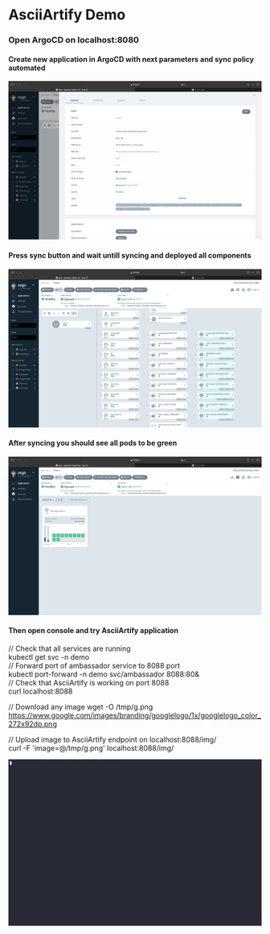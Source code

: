 # AsciiArtify Demo
### Open ArgoCD on localhost:8080  
#### Create new application in ArgoCD with next parameters and sync policy automated

![Image](./images/argocd1.png)

#### Press sync button and wait untill syncing and deployed all components 

![Image](./images/argocd3.png)

#### After syncing you should see all pods to be green  

![Image](./images/argocd2.png)

#### Then open console and try AsciiArtify application  

// Check that all services are running  
kubectl get svc -n demo  
// Forward port of ambassador service to 8088 port  
kubectl port-forward -n demo svc/ambassador 8088:80&  
// Check that AsciiArtify is working on port 8088  
curl localhost:8088  

// Download any image
wget -O /tmp/g.png https://www.google.com/images/branding/googlelogo/1x/googlelogo_color_272x92dp.png  

// Upload image to AsciiArtify endpoint on localhost:8088/img/  
curl -F 'image=@/tmp/g.png' localhost:8088/img/  


![Image](./images/mvp.gif)

